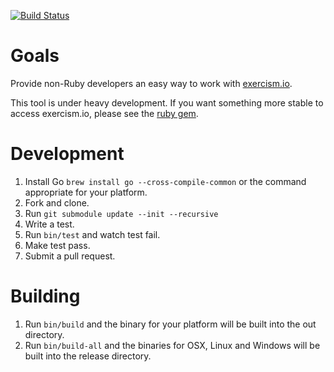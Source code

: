 [![Build Status](https://travis-ci.org/msgehard/go-exercism.png?branch=master)](https://travis-ci.org/msgehard/go-exercism)

Goals
===========

Provide non-Ruby developers an easy way to work with [exercism.io](http://exercism.io).

This tool is under heavy development. If you want something more stable to access exercism.io, please
see the [ruby gem](https://github.com/kytrinyx/exercism).

Development
===========
1. Install Go ```brew install go --cross-compile-common``` or the command appropriate for your platform.
1. Fork and clone.
1. Run ```git submodule update --init --recursive```
1. Write a test.
1. Run ``` bin/test ``` and watch test fail.
1. Make test pass.
1. Submit a pull request.

Building
========
1. Run ```bin/build``` and the binary for your platform will be built into the out directory.
1. Run ```bin/build-all``` and the binaries for OSX, Linux and Windows will be built into the release directory.
